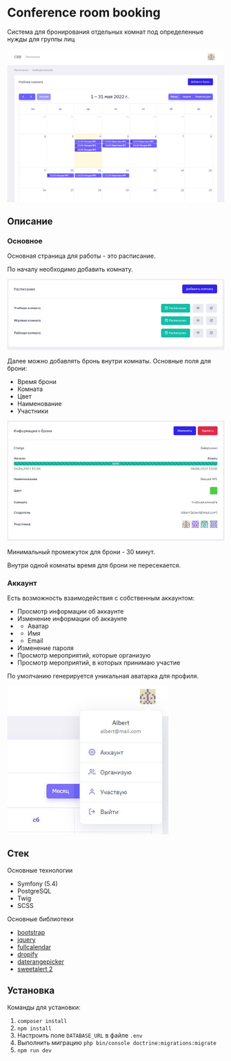 # Conference room booking
Cистема для бронирования отдельных комнат под определенные нужды для группы лиц

![schedule_room](public/images/schedule_room.jpg)

## Описание

### Основное
Основная страница для работы - это расписание.

По началу необходимо добавить комнату.

![schedule](public/images/schedule.jpg)

Далее можно добавлять бронь внутри комнаты. Основные поля для брони:

* Время брони
* Комната
* Цвет
* Наименование
* Участники 

![booking_show](public/images/booking_show.jpg)

Минимальный промежуток для брони - 30 минут.

Внутри одной комнаты время для брони не пересекается.

### Аккаунт

Есть возможность взаимодействия с собственным аккаунтом:
* Просмотр информации об аккаунте
* Изменение информации об аккаунте
* * Аватар
* * Имя
* * Email
* Изменение пароля
* Просмотр мероприятий, которые организую
* Просмотр мероприятий, в которых принимаю участие

По умолчанию генерируется уникальная аватарка для профиля.

![account](public/images/account.jpg)


## Стек
Основные технологии
* Symfony (5.4)
* PostgreSQL
* Twig
* SCSS

Основные библиотеки
* [bootstrap](https://www.npmjs.com/package/bootstrap)
* [jquery](https://www.npmjs.com/package/jquery)
* [fullcalendar](https://www.npmjs.com/package/fullcalendar)
* [dropify](https://www.npmjs.com/package/dropify)
* [daterangepicker](https://www.npmjs.com/package/daterangepicker)
* [sweetalert 2](https://www.npmjs.com/package/sweetalert2)

## **Установка**

Команды для установки:

1. `composer install`
2. `npm install`
3. Настроить поле `DATABASE_URL` в файле `.env`
4. Выполнить миграцию `php bin/console doctrine:migrations:migrate`
5. `npm run dev`